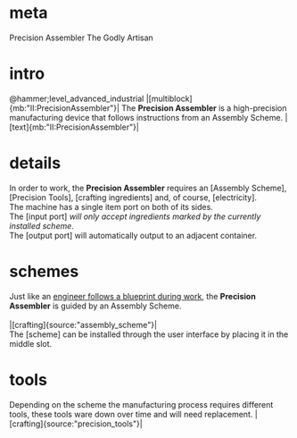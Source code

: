 # meta
Precision Assembler
The Godly Artisan

# intro
@hammer;level_advanced_industrial
|[multiblock]{mb:"II:PrecisionAssembler"}|
The **Precision Assembler** is a high-precision manufacturing device that follows instructions from an Assembly Scheme.
|[text]{mb:"II:PrecisionAssembler"}|

# details
In order to work, the **Precision Assembler** requires an [Assembly Scheme], [Precision Tools], [crafting ingredients] and, of course, [electricity].<br>
The machine has a single item port on both of its sides.  
The [input port] *will only accept ingredients marked by the currently installed scheme*.  
The [output port] will automatically output to an adjacent container.

# schemes
Just like an [engineer follows a blueprint during work](blueprints), the **Precision Assembler** is guided by an Assembly Scheme.<br><br>
|[crafting]{source:"assembly_scheme"}|
<br>
The [scheme] can be installed through the user interface by placing it in the middle slot.

# tools
Depending on the scheme the manufacturing process requires different tools, these tools ware down over time and will need replacement.
|[crafting]{source:"precision_tools"}|
<br>